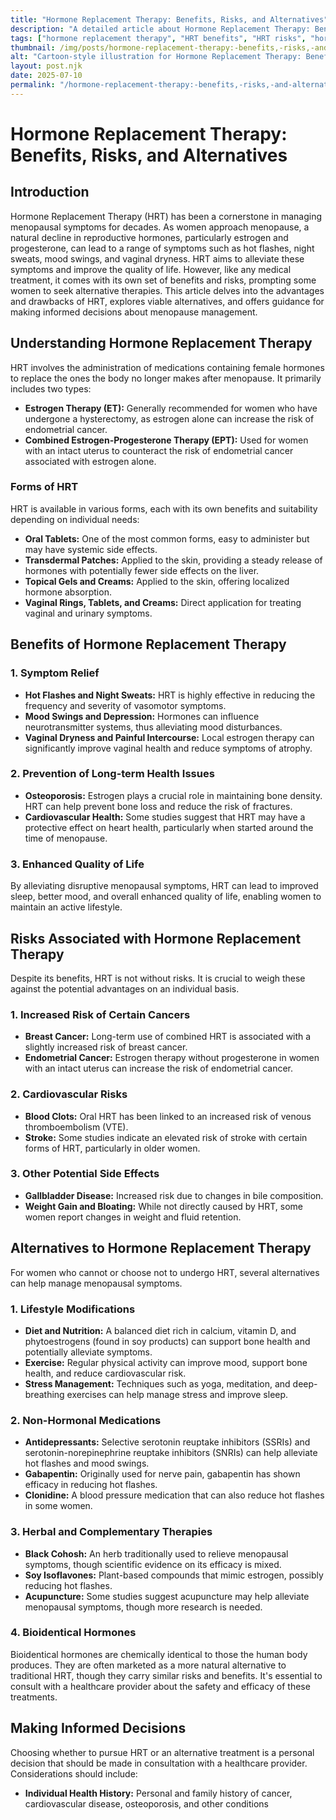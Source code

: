 ```yaml
---
title: "Hormone Replacement Therapy: Benefits, Risks, and Alternatives"
description: "A detailed article about Hormone Replacement Therapy: Benefits, Risks, and Alternatives."
tags: ["hormone replacement therapy", "HRT benefits", "HRT risks", "hormone therapy alternatives", "menopause treatment options"]
thumbnail: /img/posts/hormone-replacement-therapy:-benefits,-risks,-and-alternatives.webp
alt: "Cartoon-style illustration for Hormone Replacement Therapy: Benefits, Risks, and Alternatives"
layout: post.njk
date: 2025-07-10
permalink: "/hormone-replacement-therapy:-benefits,-risks,-and-alternatives/"
---
```


# Hormone Replacement Therapy: Benefits, Risks, and Alternatives

## Introduction

Hormone Replacement Therapy (HRT) has been a cornerstone in managing menopausal symptoms for decades. As women approach menopause, a natural decline in reproductive hormones, particularly estrogen and progesterone, can lead to a range of symptoms such as hot flashes, night sweats, mood swings, and vaginal dryness. HRT aims to alleviate these symptoms and improve the quality of life. However, like any medical treatment, it comes with its own set of benefits and risks, prompting some women to seek alternative therapies. This article delves into the advantages and drawbacks of HRT, explores viable alternatives, and offers guidance for making informed decisions about menopause management.

## Understanding Hormone Replacement Therapy

HRT involves the administration of medications containing female hormones to replace the ones the body no longer makes after menopause. It primarily includes two types:

- **Estrogen Therapy (ET):** Generally recommended for women who have undergone a hysterectomy, as estrogen alone can increase the risk of endometrial cancer.
- **Combined Estrogen-Progesterone Therapy (EPT):** Used for women with an intact uterus to counteract the risk of endometrial cancer associated with estrogen alone.

### Forms of HRT

HRT is available in various forms, each with its own benefits and suitability depending on individual needs:

- **Oral Tablets:** One of the most common forms, easy to administer but may have systemic side effects.
- **Transdermal Patches:** Applied to the skin, providing a steady release of hormones with potentially fewer side effects on the liver.
- **Topical Gels and Creams:** Applied to the skin, offering localized hormone absorption.
- **Vaginal Rings, Tablets, and Creams:** Direct application for treating vaginal and urinary symptoms.

## Benefits of Hormone Replacement Therapy

### 1. Symptom Relief

- **Hot Flashes and Night Sweats:** HRT is highly effective in reducing the frequency and severity of vasomotor symptoms.
- **Mood Swings and Depression:** Hormones can influence neurotransmitter systems, thus alleviating mood disturbances.
- **Vaginal Dryness and Painful Intercourse:** Local estrogen therapy can significantly improve vaginal health and reduce symptoms of atrophy.

### 2. Prevention of Long-term Health Issues

- **Osteoporosis:** Estrogen plays a crucial role in maintaining bone density. HRT can help prevent bone loss and reduce the risk of fractures.
- **Cardiovascular Health:** Some studies suggest that HRT may have a protective effect on heart health, particularly when started around the time of menopause.

### 3. Enhanced Quality of Life

By alleviating disruptive menopausal symptoms, HRT can lead to improved sleep, better mood, and overall enhanced quality of life, enabling women to maintain an active lifestyle.

## Risks Associated with Hormone Replacement Therapy

Despite its benefits, HRT is not without risks. It is crucial to weigh these against the potential advantages on an individual basis.

### 1. Increased Risk of Certain Cancers

- **Breast Cancer:** Long-term use of combined HRT is associated with a slightly increased risk of breast cancer.
- **Endometrial Cancer:** Estrogen therapy without progesterone in women with an intact uterus can increase the risk of endometrial cancer.

### 2. Cardiovascular Risks

- **Blood Clots:** Oral HRT has been linked to an increased risk of venous thromboembolism (VTE).
- **Stroke:** Some studies indicate an elevated risk of stroke with certain forms of HRT, particularly in older women.

### 3. Other Potential Side Effects

- **Gallbladder Disease:** Increased risk due to changes in bile composition.
- **Weight Gain and Bloating:** While not directly caused by HRT, some women report changes in weight and fluid retention.

## Alternatives to Hormone Replacement Therapy

For women who cannot or choose not to undergo HRT, several alternatives can help manage menopausal symptoms.

### 1. Lifestyle Modifications

- **Diet and Nutrition:** A balanced diet rich in calcium, vitamin D, and phytoestrogens (found in soy products) can support bone health and potentially alleviate symptoms.
- **Exercise:** Regular physical activity can improve mood, support bone health, and reduce cardiovascular risk.
- **Stress Management:** Techniques such as yoga, meditation, and deep-breathing exercises can help manage stress and improve sleep.

### 2. Non-Hormonal Medications

- **Antidepressants:** Selective serotonin reuptake inhibitors (SSRIs) and serotonin-norepinephrine reuptake inhibitors (SNRIs) can help alleviate hot flashes and mood swings.
- **Gabapentin:** Originally used for nerve pain, gabapentin has shown efficacy in reducing hot flashes.
- **Clonidine:** A blood pressure medication that can also reduce hot flashes in some women.

### 3. Herbal and Complementary Therapies

- **Black Cohosh:** An herb traditionally used to relieve menopausal symptoms, though scientific evidence on its efficacy is mixed.
- **Soy Isoflavones:** Plant-based compounds that mimic estrogen, possibly reducing hot flashes.
- **Acupuncture:** Some studies suggest acupuncture may help alleviate menopausal symptoms, though more research is needed.

### 4. Bioidentical Hormones

Bioidentical hormones are chemically identical to those the human body produces. They are often marketed as a more natural alternative to traditional HRT, though they carry similar risks and benefits. It's essential to consult with a healthcare provider about the safety and efficacy of these treatments.

## Making Informed Decisions

Choosing whether to pursue HRT or an alternative treatment is a personal decision that should be made in consultation with a healthcare provider. Considerations should include:

- **Individual Health History:** Personal and family history of cancer, cardiovascular disease, osteoporosis, and other conditions